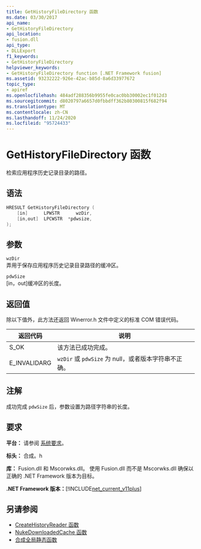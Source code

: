 ```yaml
---
title: GetHistoryFileDirectory 函数
ms.date: 03/30/2017
api_name:
- GetHistoryFileDirectory
api_location:
- fusion.dll
api_type:
- DLLExport
f1_keywords:
- GetHistoryFileDirectory
helpviewer_keywords:
- GetHistoryFileDirectory function [.NET Framework fusion]
ms.assetid: 93232222-926e-42ac-b85d-8a6d33977672
topic_type:
- apiref
ms.openlocfilehash: 484adf288356b9955fe0cac0bb30002ec1f012d3
ms.sourcegitcommit: d8020797a6657d0fbbdff362b80300815f682f94
ms.translationtype: MT
ms.contentlocale: zh-CN
ms.lasthandoff: 11/24/2020
ms.locfileid: "95724433"
---
```

# <a name="gethistoryfiledirectory-function"></a>GetHistoryFileDirectory 函数

检索应用程序历史记录目录的路径。  
  
## <a name="syntax"></a>语法  
  
```cpp  
HRESULT GetHistoryFileDirectory (  
    [in]      LPWSTR      wzDir,  
    [in,out]  LPCWSTR  *pdwsize,  
);  
```  
  
## <a name="parameters"></a>参数  

 `wzDir`  
 弄用于保存应用程序历史记录目录路径的缓冲区。  
  
 `pdwSize`  
 [in，out]缓冲区的长度。  
  
## <a name="return-value"></a>返回值  

 除以下值外，此方法还返回 Winerror.h 文件中定义的标准 COM 错误代码。  
  
|返回代码|说明|  
|-----------------|-----------------|  
|S_OK|该方法已成功完成。|  
|E_INVALIDARG|`wzDir` 或 `pdwSize` 为 null，或者版本字符串不正确。|  
  
## <a name="remarks"></a>注解  

 成功完成 `pdwSize` 后，参数设置为路径字符串的长度。  
  
## <a name="requirements"></a>要求  

 **平台：** 请参阅 [系统要求](../../get-started/system-requirements.md)。  
  
 **标头：** 合成。h  
  
 **库：** Fusion.dll 和 Mscorwks.dll。 使用 Fusion.dll 而不是 Mscorwks.dll 确保以正确的 .NET Framework 版本为目标。  
  
 **.NET Framework 版本：**[!INCLUDE[net_current_v11plus](../../../../includes/net-current-v11plus-md.md)]  
  
## <a name="see-also"></a>另请参阅

- [CreateHistoryReader 函数](createhistoryreader-function.md)
- [NukeDownloadedCache 函数](nukedownloadedcache-function.md)
- [合成全局静态函数](fusion-global-static-functions.md)
